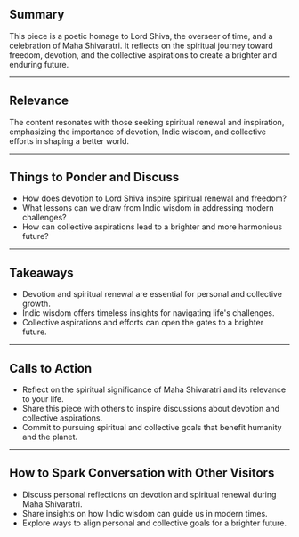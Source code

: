 <!--//meta
Custom Title: Ode to the Lord of Time
Enhances: [ode-to-the-lord-of-time.txt]
About: A poetic homage to Lord Shiva, the overseer of time, and a reflection on the spiritual journey toward freedom and renewal. It emphasizes the importance of Indic wisdom, devotion, and collective aspirations for a brighter future.
Description: A reflective piece celebrating Maha Shivaratri, devotion to Lord Shiva, and the pursuit of spiritual and collective goals.
Primary Keyword: Lord Shiva
Related Keywords: Maha Shivaratri, Indic wisdom, spiritual renewal, devotion, freedom
Long-Tail Keywords: celebrating Maha Shivaratri and Indic wisdom, devotion to Lord Shiva as the overseer of time, spiritual renewal and collective aspirations for freedom
Date: May 9, 2025
Author: `GitHub Copilot`
//meta-->

## Summary

This piece is a poetic homage to Lord Shiva, the overseer of time, and a celebration of Maha Shivaratri. It reflects on the spiritual journey toward freedom, devotion, and the collective aspirations to create a brighter and enduring future.

---

## Relevance

The content resonates with those seeking spiritual renewal and inspiration, emphasizing the importance of devotion, Indic wisdom, and collective efforts in shaping a better world.

---

## Things to Ponder and Discuss

- How does devotion to Lord Shiva inspire spiritual renewal and freedom?
- What lessons can we draw from Indic wisdom in addressing modern challenges?
- How can collective aspirations lead to a brighter and more harmonious future?

---

## Takeaways

- Devotion and spiritual renewal are essential for personal and collective growth.
- Indic wisdom offers timeless insights for navigating life's challenges.
- Collective aspirations and efforts can open the gates to a brighter future.

---

## Calls to Action

- Reflect on the spiritual significance of Maha Shivaratri and its relevance to your life.
- Share this piece with others to inspire discussions about devotion and collective aspirations.
- Commit to pursuing spiritual and collective goals that benefit humanity and the planet.

---

## How to Spark Conversation with Other Visitors

- Discuss personal reflections on devotion and spiritual renewal during Maha Shivaratri.
- Share insights on how Indic wisdom can guide us in modern times.
- Explore ways to align personal and collective goals for a brighter future.